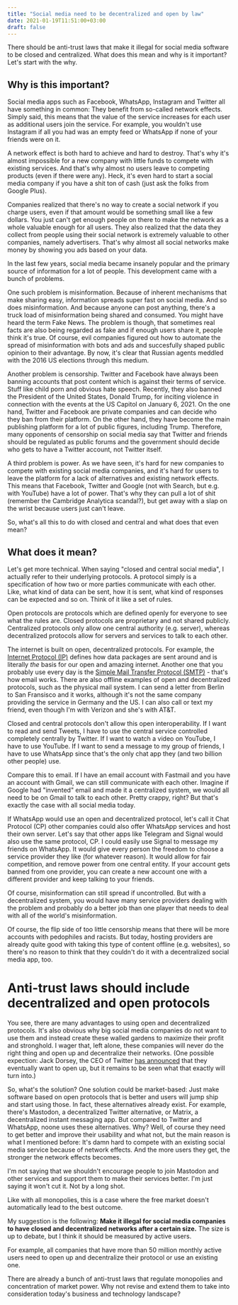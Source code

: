 ```yaml
---
title: "Social media need to be decentralized and open by law"
date: 2021-01-19T11:51:00+03:00
draft: false
---
```



There should be anti-trust laws that make it illegal for social media software to be closed and centralized. What does this mean and why is it important? Let's start with the why.

## Why is this important?

Social media apps such as Facebook, WhatsApp, Instagram and Twitter all have something in common: They benefit from so-called network effects. Simply said, this means that the value of the service increases for each user as additional users join the service. For example, you wouldn't use Instagram if all you had was an empty feed or WhatsApp if none of your friends were on it.

A network effect is both hard to achieve and hard to destroy. That's why it's almost impossible for a new company with little funds to compete with existing services. And that's why almost no users leave to competing products (even if there were any). Heck, it's even hard to start a social media company if you have a shit ton of cash (just ask the folks from Google Plus).

Companies realized that there's no way to create a social network if you charge users, even if that amount would be something small like a few dollars. You just can't get enough people on there to make the network as a whole valuable enough for all users. They also realized that the data they collect from people using their social network is extremely valuable to other companies, namely advertisers. That's why almost all social networks make money by showing you ads based on your data.

In the last few years, social media became insanely popular and the primary source of information for a lot of people. This development came with a bunch of problems.

One such problem is misinformation. Because of inherent mechanisms that make sharing easy, information spreads super fast on social media. And so does misinformation. And because anyone can post anything, there's a truck load of misinformation being shared and consumed. You might have heard the term Fake News. The problem is though, that sometimes real facts are also being regarded as fake and if enough users share it, people think it's true. Of course, evil companies figured out how to automate the spread of misinformation with bots and ads and succesfully shaped public opinion to their advantage. By now, it's clear that Russian agents meddled with the 2016 US elections through this medium.

Another problem is censorship. Twitter and Facebook have always been banning accounts that post content which is against their terms of service. Stuff like child porn and obvious hate speech. Recently, they also banned the President of the United States, Donald Trump, for inciting violence in connection with the events at the US Capitol on January 6, 2021. On the one hand, Twitter and Facebook are private companies and can decide who they ban from their platform. On the other hand, they have become the main publishing platform for a lot of public figures, including Trump. Therefore, many opponents of censorship on social media say that Twitter and friends should be regulated as public forums and the government should decide who gets to have a Twitter account, not Twitter itself.

A third problem is power. As we have seen, it's hard for new companies to compete with existing social media companies, and it's hard for users to leave the platform for a lack of alternatives and existing network effects. This means that Facebook, Twitter and Google (not with Search, but e.g. with YouTube) have a lot of power. That's why they can pull a lot of shit (remember the Cambridge Analytica scandal?), but get away with a slap on the wrist because users just can't leave.


So, what's all this to do with closed and central and what does that even mean?

## What does it mean?

Let's get more technical. When saying "closed and central social media", I actually refer to their underlying protocols. A protocol simply is a specification of how two or more parties communicate with each other. Like, what kind of data can be sent, how it is sent, what kind of responses can be expected and so on. Think of it like a set of rules.

Open protocols are protocols which are defined openly for everyone to see what the rules are. Closed protocols are proprietary and not shared publicly. Centralized protocols only allow one central authority (e.g. server), whereas decentralized protocols allow for servers and services to talk to each other.

The internet is built on open, decentralized protocols. For example, the [Internet Protocol (IP)](https://en.wikipedia.org/wiki/Internet_Protocol ) defines how data packages are sent around and is literally *the* basis for our open and amazing internet. Another one that you probably use every day is the [Simple Mail Transfer Protocol (SMTP)](https://en.wikipedia.org/wiki/Simple_Mail_Transfer_Protocol) - that's how email works. There are also offline examples of open and decentralized protocols, such as the physical mail system. I can send a letter from Berlin to San Fransisco and it works, although it's not the same company providing the service in Germany and the US. I can also call or text my friend, even though I'm with Verizon and she's with AT&T.

Closed and central protocols don't allow this open interoperability. If I want to read and send Tweets, I have to use the central service controlled completely centrally by Twitter. If I want to watch a video on YouTube, I have to use YouTube. If I want to send a message to my group of friends, I have to use WhatsApp since that's the only chat app they (and two billion other people) use.

Compare this to email. If I have an email account with Fastmail and you have an account with Gmail, we can still communicate with each other. Imagine if Google had "invented" email and made it a centralized system, we would all need to be on Gmail to talk to each other. Pretty crappy, right? But that's exactly the case with all social media today.

If WhatsApp would use an open and decentralized protocol, let's call it Chat Protocol (CP) other companies could also offer WhatsApp services and host their own server. Let's say that other apps like Telegram and Signal would also use the same protocol, CP. I could easily use Signal to message my friends on WhatsApp. It would give every person the freedom to choose a service provider they like (for whatever reason). It would allow for fair competition, and remove power from one central entity. If your account gets banned from one provider, you can create a new account one with a different provider and keep talking to your friends.

Of course, misinformation can still spread if uncontrolled. But with a decentralized system, you would have many service providers dealing with the problem and probably do a better job than one player that needs to deal with all of the world's misinformation.

Of course, the flip side of too little censorship means that there will be more accounts with pedophiles and racists. But today, hosting providers are already quite good with taking this type of content offline (e.g. websites), so there's no reason to think that they couldn't do it with a decentralized social media app, too.

# Anti-trust laws should include decentralized and open protocols

You see, there are many advantages to using open and decentralized protocols. It's also obvious why big social media companies do not want to use them and instead create these walled gardens to maximize their profit and stronghold. I wager that, left alone, these companies will never do the right thing and open up and decentralize their networks. (One possible expection: Jack Dorsey, the CEO of Twitter [has announced](https://twitter.com/jack/status/1204766078468911106) that they eventually want to open up, but it remains to be seen what that exactly will turn into.)

So, what's the solution? One solution could be market-based: Just make software based on open protocols that is better and users will jump ship and start using those. In fact, these alternatives already exist. For example, there's Mastodon, a decentralized Twitter alternative, or Matrix, a decentralized instant messaging app. But compared to Twitter and WhatsApp, noone uses these alternatives. Why? Well, of course they need to get better and improve their usability and what not, but the main reason is what I mentioned before: It's damn hard to compete with an existing social media service because of network effects. And the more users they get, the stronger the network effects becomes.

I'm not saying that we shouldn't encourage people to join Mastodon and other services and support them to make their services better. I'm just saying it won't cut it. Not by a long shot.

Like with all monopolies, this is a case where the free market doesn't automatically lead to the best outcome.

My suggestion is the following: **Make it illegal for social media companies to have closed and decentralized networks after a certain size.** The size is up to debate, but I think it should be measured by active users. 

For example, all companies that have more than 50 million monthly active users need to open up and decentralize their protocol or use an existing one.

There are already a bunch of anti-trust laws that regulate monopolies and concentration of market power. Why not revise and extend them to take into consideration today's business and technology landscape?
